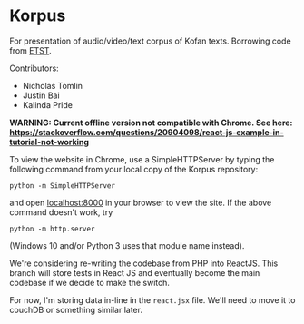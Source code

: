 # Korpus
For presentation of audio/video/text corpus of Kofan texts. Borrowing code from [ETST](http://community.village.virginia.edu/etst/).

Contributors:
 - Nicholas Tomlin
 - Justin Bai
 - Kalinda Pride

**WARNING: Current offline version not compatible with Chrome. See here:  https://stackoverflow.com/questions/20904098/react-js-example-in-tutorial-not-working**

To view the website in Chrome, use a SimpleHTTPServer by typing the following command from your local copy of the Korpus repository:
~~~~
python -m SimpleHTTPServer
~~~~
and open [localhost:8000](http://localhost:8000) in your browser to view the site. If the above command doesn't work, try 
~~~
python -m http.server
~~~
(Windows 10 and/or Python 3 uses that module name instead). 

We're considering re-writing the codebase from PHP into ReactJS. This branch will store tests in React JS and eventually become the main codebase if we decide to make the switch.

For now, I'm storing data in-line in the `react.jsx` file. We'll need to move it to couchDB or something similar later.
